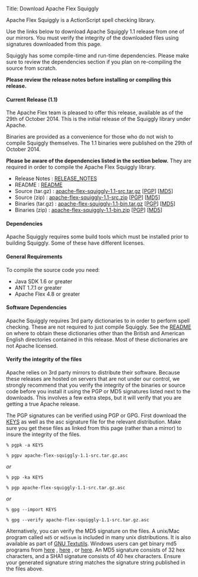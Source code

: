 Title:  Download Apache Flex Squiggly

Apache Flex Squiggly is a ActionScript spell checking library.

Use the links below to download Apache Squiggly 1.1 release from one of our mirrors. You must verify the integrity of the downloaded files using signatures downloaded from this page.

Squiggly has some compile-time and run-time dependencies.  Please make sure to review the dependencies section if you plan on re-compiling the source from scratch.

**Please review the release notes before installing or compiling this release.**

<div class="headline"><h4>Current Release (1.1)</h4></div>

The Apache Flex team is pleased to offer this release, available as of the 29th of October 2014.  This is the initial release of the Squiggly library under Apache.

Binaries are provided as a convenience for those who do not wish to compile Squiggly themselves.  The 1.1 binaries were published on the 29th of October 2014.

**Please be aware of the dependencies listed in the section below.**  They are required in order to compile the Apache Flex Squiggly library.

- Release Notes : [RELEASE_NOTES][2]
- README : [README][1]
- Source (tar.gz) : [apache-flex-squiggly-1.1-src.tar.gz][3] [[PGP](https://www.apache.org/dist/flex/squiggly/1.1/apache-flex-squiggly-1.1-src.tar.gz.asc)] [[MD5](https://www.apache.org/dist/flex/squiggly/1.1/apache-flex-squiggly-1.1-src.tar.gz.md5)]
- Source (zip) : [apache-flex-squiggly-1.1-src.zip][4] [[PGP](https://www.apache.org/dist/flex/squiggly/1.1/apache-flex-squiggly-1.1-src.zip.asc)] [[MD5](https://www.apache.org/dist/flex/squiggly/1.1/apache-flex-squiggly-1.1-src.zip.md5)]
- Binaries (tar.gz) : [apache-flex-squiggly-1.1-bin.tar.gz][5] [[PGP](https://www.apache.org/dist/flex/squiggly/1.1/apache-flex-squiggly-1.1-bin.tar.gz.asc)] [[MD5](https://www.apache.org/dist/flex/squiggly/1.1/apache-flex-squiggly-1.1-bin.tar.gz.md5)]
- Binaries (zip) : [apache-flex-squiggly-1.1-bin.zip][6] [[PGP](https://www.apache.org/dist/flex/squiggly/1.1/apache-flex-squiggly-1.1-bin.zip.asc)] [[MD5](https://www.apache.org/dist/flex/squiggly/1.1/apache-flex-squiggly-1.1-bin.zip.md5)]

<div class="headline"><h4>Dependencies</h4></div>

Apache Squiggly requires some build tools which must be installed prior to building Squiggly.  Some of these have different licenses.
#### General Requirements
To compile the source code you need:
- Java SDK 1.6 or greater
- ANT 1.7.1 or greater
- Apache Flex 4.8 or greater

#### Software Dependencies

Apache Squiggly requires 3rd party dictionaries to in order to perform spell checking. These are not required to just compile Squiggly. See the [README][1] on where to obtain these dictionaries other than the British and American English directories contained in this release. Most of these dictionaries are not Apache licensed.

#### Verify the integrity of the files

Apache relies on 3rd party mirrors to distribute their software.  Because these releases are hosted on servers that are not under our control, we strongly recommend that you verify the integrity of the binaries or source code before you install it using the PGP or MD5 signatures listed next to the downloads.  This involves a few extra steps, but it will verify that you are getting a true Apache release.

The PGP signatures can be verified using PGP or GPG. First download the [KEYS][10] as well as the asc signature file for the relevant distribution. Make sure you get these files as linked from this page (rather than a mirror) to insure the integrity of the files.

    % pgpk -a KEYS

    % pgpv apache-flex-squiggly-1.1-src.tar.gz.asc

*or*

    % pgp -ka KEYS

    % pgp apache-flex-squiggly-1.1-src.tar.gz.asc

*or*

    % gpg --import KEYS

    % gpg --verify apache-flex-squiggly-1.1-src.tar.gz.asc


Alternatively, you can verify the MD5 signature on the files. A unix/Mac program called `md5` or `md5sum` is included in many unix distributions. It is also available as part of [GNU Textutils][11]. Windows users can get binary md5 programs from [here][12] , [here][13] , or [here][14]. An MD5 signature consists of 32 hex characters, and a SHA1 signature consists of 40 hex characters. Ensure your generated signature string matches the signature string published in the files above.

[1]: https://www.apache.org/dyn/closer.lua/flex/squiggly/1.1/README
[2]: https://www.apache.org/dyn/closer.lua/flex/squiggly/1.1/RELEASE_NOTES
[3]: https://www.apache.org/dyn/closer.lua/flex/squiggly/1.1/apache-flex-squiggly-1.1-src.tar.gz
[4]: https://www.apache.org/dyn/closer.lua/flex/squiggly/1.1/apache-flex-squiggly-1.1-src.zip
[5]: https://www.apache.org/dyn/closer.lua/flex/squiggly/1.1/apache-flex-squiggly-1.1-bin.tar.gz
[6]: https://www.apache.org/dyn/closer.lua/flex/squiggly/1.1/apache-flex-squiggly-1.1-bin.zip
[10]: https://www.apache.org/dist/flex/KEYS
[11]: https://www.gnu.org/software/textutils/textutils.html
[12]: https://www.fourmilab.ch/md5/
[13]: https://www.pc-tools.net/win32/freeware/console/
[14]: https://www.slavasoft.com/fsum/

